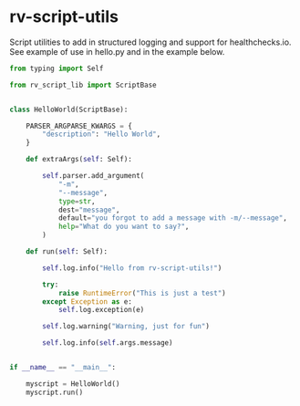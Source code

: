 # rv-script-utils

Script utilities to add in structured logging and support for healthchecks.io.
See example of use in hello.py and in the example below.

```python
from typing import Self

from rv_script_lib import ScriptBase


class HelloWorld(ScriptBase):

    PARSER_ARGPARSE_KWARGS = {
        "description": "Hello World",
    }

    def extraArgs(self: Self):

        self.parser.add_argument(
            "-m",
            "--message",
            type=str,
            dest="message",
            default="you forgot to add a message with -m/--message",
            help="What do you want to say?",
        )

    def run(self: Self):

        self.log.info("Hello from rv-script-utils!")

        try:
            raise RuntimeError("This is just a test")
        except Exception as e:
            self.log.exception(e)

        self.log.warning("Warning, just for fun")

        self.log.info(self.args.message)


if __name__ == "__main__":

    myscript = HelloWorld()
    myscript.run()
```
